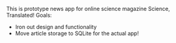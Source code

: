 This is prototype news app for online science magazine Science, Translated!
Goals:
- Iron out design and functionality
- Move article storage to SQLite for the actual app!
